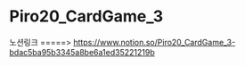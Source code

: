 # Piro20_CardGame_3<br>
노션링크 =====> https://www.notion.so/Piro20_CardGame_3-bdac5ba95b3345a8be6a1ed35221219b 